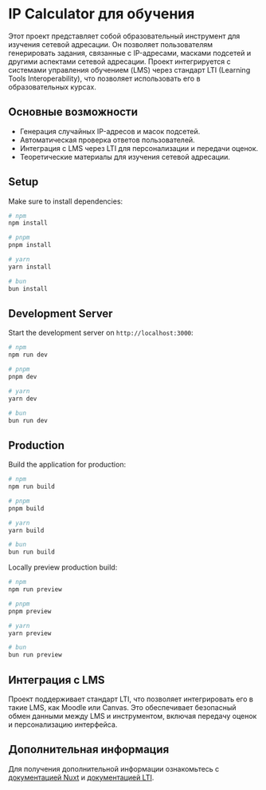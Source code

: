 # IP Calculator для обучения

Этот проект представляет собой образовательный инструмент для изучения сетевой адресации. Он позволяет пользователям генерировать задания, связанные с IP-адресами, масками подсетей и другими аспектами сетевой адресации. Проект интегрируется с системами управления обучением (LMS) через стандарт LTI (Learning Tools Interoperability), что позволяет использовать его в образовательных курсах.

## Основные возможности

- Генерация случайных IP-адресов и масок подсетей.
- Автоматическая проверка ответов пользователей.
- Интеграция с LMS через LTI для персонализации и передачи оценок.
- Теоретические материалы для изучения сетевой адресации.

## Setup

Make sure to install dependencies:

```bash
# npm
npm install

# pnpm
pnpm install

# yarn
yarn install

# bun
bun install
```

## Development Server

Start the development server on `http://localhost:3000`:

```bash
# npm
npm run dev

# pnpm
pnpm dev

# yarn
yarn dev

# bun
bun run dev
```

## Production

Build the application for production:

```bash
# npm
npm run build

# pnpm
pnpm build

# yarn
yarn build

# bun
bun run build
```

Locally preview production build:

```bash
# npm
npm run preview

# pnpm
pnpm preview

# yarn
yarn preview

# bun
bun run preview
```

## Интеграция с LMS

Проект поддерживает стандарт LTI, что позволяет интегрировать его в такие LMS, как Moodle или Canvas. Это обеспечивает безопасный обмен данными между LMS и инструментом, включая передачу оценок и персонализацию интерфейса.

## Дополнительная информация

Для получения дополнительной информации ознакомьтесь с [документацией Nuxt](https://nuxt.com/docs/getting-started/introduction) и [документацией LTI](https://www.imsglobal.org/activity/learning-tools-interoperability).
